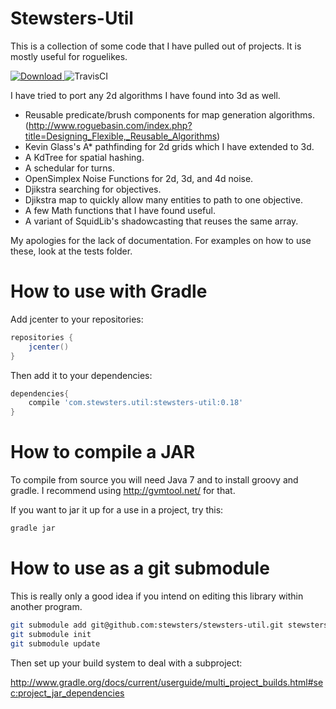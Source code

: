 Stewsters-Util
==============

This is a collection of some code that I have pulled out of projects.  It is mostly useful for roguelikes.

[ ![Download](https://api.bintray.com/packages/stewsters/maven/stewsters-util/images/download.svg) ](https://bintray.com/stewsters/maven/stewsters-util/_latestVersion)
![TravisCI](https://travis-ci.org/stewsters/stewsters-util.svg?branch=master)

I have tried to port any 2d algorithms I have found into 3d as well.

* Reusable predicate/brush components for map generation algorithms. (http://www.roguebasin.com/index.php?title=Designing_Flexible,_Reusable_Algorithms)
* Kevin Glass's A* pathfinding for 2d grids which I have extended to 3d.
* A KdTree for spatial hashing.
* A schedular for turns.
* OpenSimplex Noise Functions for 2d, 3d, and 4d noise.
* Djikstra searching for objectives.
* Djikstra map to quickly allow many entities to path to one objective.
* A few Math functions that I have found useful.
* A variant of SquidLib's shadowcasting that reuses the same array.



My apologies for the lack of documentation. For examples on how to use these, look at the tests folder.


How to use with Gradle
=======================

Add jcenter to your repositories:

```gradle
repositories {
    jcenter()
}
```

Then add it to your dependencies:

```gradle
dependencies{
    compile 'com.stewsters.util:stewsters-util:0.18'
}
```




How to compile a JAR
====================
To compile from source you will need Java 7 and to install groovy and gradle.  I recommend using http://gvmtool.net/ for that.

If you want to jar it up for a use in a project, try this:

```bash
gradle jar
```

How to use as a git submodule
=============================

This is really only a good idea if you intend on editing this library within another program.

```bash
git submodule add git@github.com:stewsters/stewsters-util.git stewsters-util
git submodule init
git submodule update
```

Then set up your build system to deal with a subproject:

http://www.gradle.org/docs/current/userguide/multi_project_builds.html#sec:project_jar_dependencies

